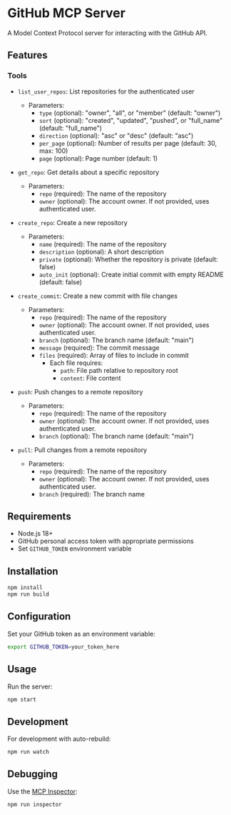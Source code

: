 # GitHub MCP Server

A Model Context Protocol server for interacting with the GitHub API.

## Features

### Tools

- `list_user_repos`: List repositories for the authenticated user

  - Parameters:
    - `type` (optional): "owner", "all", or "member" (default: "owner")
    - `sort` (optional): "created", "updated", "pushed", or "full_name" (default: "full_name")
    - `direction` (optional): "asc" or "desc" (default: "asc")
    - `per_page` (optional): Number of results per page (default: 30, max: 100)
    - `page` (optional): Page number (default: 1)

- `get_repo`: Get details about a specific repository

  - Parameters:
    - `repo` (required): The name of the repository
    - `owner` (optional): The account owner. If not provided, uses authenticated user.

- `create_repo`: Create a new repository

  - Parameters:
    - `name` (required): The name of the repository
    - `description` (optional): A short description
    - `private` (optional): Whether the repository is private (default: false)
    - `auto_init` (optional): Create initial commit with empty README (default: false)

- `create_commit`: Create a new commit with file changes

  - Parameters:
    - `repo` (required): The name of the repository
    - `owner` (optional): The account owner. If not provided, uses authenticated user.
    - `branch` (optional): The branch name (default: "main")
    - `message` (required): The commit message
    - `files` (required): Array of files to include in commit
      - Each file requires:
        - `path`: File path relative to repository root
        - `content`: File content

- `push`: Push changes to a remote repository

  - Parameters:
    - `repo` (required): The name of the repository
    - `owner` (optional): The account owner. If not provided, uses authenticated user.
    - `branch` (optional): The branch name (default: "main")

- `pull`: Pull changes from a remote repository
  - Parameters:
    - `repo` (required): The name of the repository
    - `owner` (optional): The account owner. If not provided, uses authenticated user.
    - `branch` (required): The branch name

## Requirements

- Node.js 18+
- GitHub personal access token with appropriate permissions
- Set `GITHUB_TOKEN` environment variable

## Installation

```bash
npm install
npm run build
```

## Configuration

Set your GitHub token as an environment variable:

```bash
export GITHUB_TOKEN=your_token_here
```

## Usage

Run the server:

```bash
npm start
```

## Development

For development with auto-rebuild:

```bash
npm run watch
```

## Debugging

Use the [MCP Inspector](https://github.com/modelcontextprotocol/inspector):

```bash
npm run inspector
```
